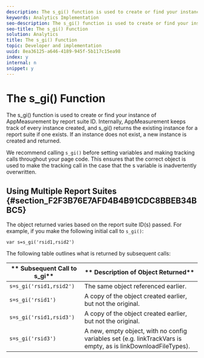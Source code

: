 ```yaml
---
description: The s_gi() function is used to create or find your instance of AppMeasurement by report suite ID. Internally, AppMeasurement keeps track of every instance created, and s_gi() returns the existing instance for a report suite if one exists. If an instance does not exist, a new instance is created and returned.
keywords: Analytics Implementation
seo-description: The s_gi() function is used to create or find your instance of AppMeasurement by report suite ID. Internally, AppMeasurement keeps track of every instance created, and s_gi() returns the existing instance for a report suite if one exists. If an instance does not exist, a new instance is created and returned.
seo-title: The s_gi() Function
solution: Analytics
title: The s_gi() Function
topic: Developer and implementation
uuid: 8ea36125-a646-4189-945f-5b117c15ea98
index: y
internal: n
snippet: y
---
```


# The s_gi() Function

The s_gi() function is used to create or find your instance of AppMeasurement by report suite ID. Internally, AppMeasurement keeps track of every instance created, and s_gi() returns the existing instance for a report suite if one exists. If an instance does not exist, a new instance is created and returned.

We recommend calling `s_gi()` before setting variables and making tracking calls throughout your page code. This ensures that the correct object is used to make the tracking call in the case that the s variable is inadvertently overwritten.

## Using Multiple Report Suites {#section_F2F3B76E7AFD4B4B91CDC8BBEB34BBC5}

The object returned varies based on the report suite ID(s) passed. For example, if you make the following initial call to `s_gi()`:

```
var s=s_gi('rsid1,rsid2')
```

The following table outlines what is returned by subsequent calls: 

|  ** Subsequent Call to s_gi** | ** Description of Object Returned** |
|---|---|
|  `s=s_gi('rsid1,rsid2')`  | The same object referenced earlier.  |
|  `s=s_gi('rsid1')`  | A copy of the object created earlier, but not the original.  |
|  `s=s_gi('rsid1,rsid3')`  | A copy of the object created earlier, but not the original.  |
|  `s=s_gi('rsid3')`  | A new, empty object, with no config variables set (e.g. linkTrackVars is empty, as is linkDownloadFileTypes).  |

